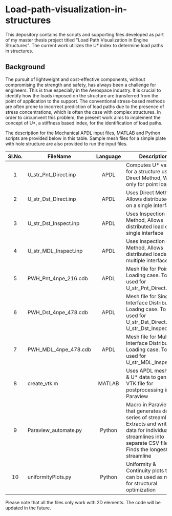 # Load-path-visualization-in-structures
This depository contains the scripts and supporting files developed as part of my master thesis project titled "Load Path Visualization in Engine Structures". The current work utilizes the U* index to determine load paths in structures.

## Background
The pursuit of lightweight and cost-effective components, without compromising the strength and safety, has always been a challenge for engineers. This is true especially in the Aerospace industry. It is crucial to identify how the loads imposed on the structure are transferred from the point of application to the support. The conventional stress-based methods are often prone to incorrect prediction of load paths due to the presence of stress concentrations, which is often the case with complex structures. In order to circumvent this problem, the present work aims to implement the concept of U*, a stiffness based index, for the identification of load paths.

The description for the Mechanical APDL input files, MATLAB and Python scripts are provided below in this table. Sample mesh files for a simple plate with hole structure are also provided to run the input files.

| Sl.No. |     FileName     |  Language | Description |
| :----: | ---------------- | :-------: | ----------- |
| 1 | U_str_Pnt_Direct.inp  |    APDL   |   Computes U* values for a structure using Direct Method, Works only for point load   |
| 2 | U_str_Dst_Direct.inp  |    APDL   |   Uses Direct Method, Allows distributed load on a single interface   |
| 3 | U_str_Dst_Inspect.inp |    APDL   |   Uses Inspection Load Method, Allows distributed load on a single interface   |
| 4 | U_str_MDL_Inspect.inp |    APDL   |   Uses Inspection Load Method, Allows distributed loads on multiple interfaces   |
| 5 | PWH_Pnt_4npe_216.cdb  |    APDL   |   Mesh file for Point Loading case. To be used for U_str_Pnt_Direct.inp|
| 6 | PWH_Dst_4npe_478.cdb  |    APDL   |   Mesh file for Single Interface Distributed Loadng case. To be used for U_str_Dst_Direct.inp & U_str_Dst_Inspect.inp|
| 7 | PWH_MDL_4npe_478.cdb  |    APDL   |   Mesh file for Multiple Interface Distributed Loading case. To be used for U_str_MDL_Inspect.inp|
| 8 | create_vtk.m          |   MATLAB  |   Uses APDL mesh data & U* data to generate VTK file for postprocessing in Paraview   |
| 9 | Paraview_automate.py  |   Python  |   Macro in Paraview that generates desired series of streamlines, Extracts and writes data for individual streamlines into separate CSV files, Finds the longest streamline |
| 10 | uniformityPlots.py   |   Python  |   Uniformity & Continuity plots that can be used as metric for structural optimization |

Please note that all the files only work with 2D elements. The code will be updated in the future.
